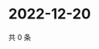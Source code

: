 # 2022-12-20

共 0 条

<!-- BEGIN WEIBO -->
<!-- 最后更新时间 Tue Dec 20 2022 13:12:59 GMT+0800 (China Standard Time) -->

<!-- END WEIBO -->
